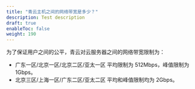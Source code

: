 ```yaml
---
title: "青云主机之间的网络带宽是多少？"
description: Test description
draft: true
enableToc: false
weight: 190
---
```


为了保证用户之间的公平，青云对云服务器之间的网络带宽限制为：

*   广东一区/北京一区/北京二区/亚太一区 平均限制为 512Mbps，峰值限制为 1Gbps。
*   北京三区/上海一区/广东二区/亚太二区 平均和峰值限制均为 2Gbps。
